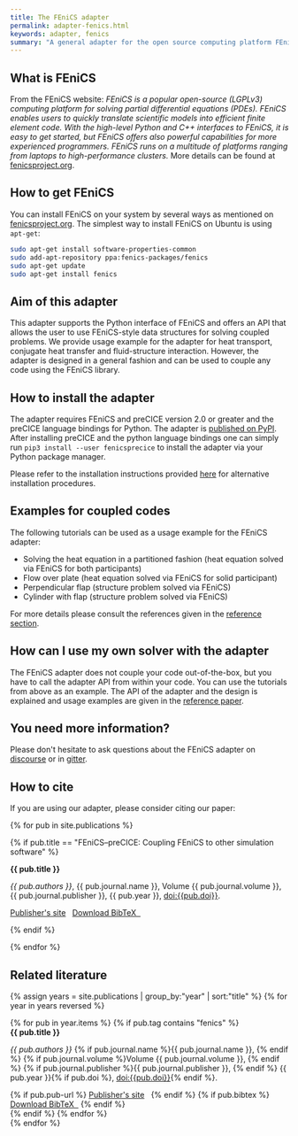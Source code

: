 ```yaml
---
title: The FEniCS adapter
permalink: adapter-fenics.html
keywords: adapter, fenics
summary: "A general adapter for the open source computing platform FEniCS"
---
```


## What is FEniCS

From the FEniCS website: _FEniCS is a popular open-source (LGPLv3) computing platform for solving partial differential equations (PDEs). FEniCS enables users to quickly translate scientific models into efficient finite element code. With the high-level Python and C++ interfaces to FEniCS, it is easy to get started, but FEniCS offers also powerful capabilities for more experienced programmers. FEniCS runs on a multitude of platforms ranging from laptops to high-performance clusters._ More details can be found at [fenicsproject.org](https://fenicsproject.org/).

## How to get FEniCS

You can install FEniCS on your system by several ways as mentioned on [fenicsproject.org](https://fenicsproject.org/download/). The simplest way to install FEniCS on Ubuntu is using `apt-get`:

```bash
sudo apt-get install software-properties-common
sudo add-apt-repository ppa:fenics-packages/fenics
sudo apt-get update
sudo apt-get install fenics
```

## Aim of this adapter

This adapter supports the Python interface of FEniCS and offers an API that allows the user to use FEniCS-style data structures for solving coupled problems. We provide usage example for the adapter for heat transport, conjugate heat transfer and fluid-structure interaction. However, the adapter is designed in a general fashion and can be used to couple any code using the FEniCS library.

## How to install the adapter

The adapter requires FEniCS and preCICE version 2.0 or greater and the preCICE language bindings for Python. The adapter is [published on PyPI](https://pypi.org/project/fenicsprecice/). After installing preCICE and the python language bindings one can simply run `pip3 install --user fenicsprecice` to install the adapter via your Python package manager.

Please refer to the installation instructions provided [here](https://github.com/precice/fenics-adapter#installing-the-package) for alternative installation procedures.

## Examples for coupled codes

The following tutorials can be used as a usage example for the FEniCS adapter:

* Solving the heat equation in a partitioned fashion (heat equation solved via FEniCS for both participants)
* Flow over plate (heat equation solved via FEniCS for solid participant)
* Perpendicular flap (structure problem solved via FEniCS)
* Cylinder with flap (structure problem solved via FEniCS)

For more details please consult the references given in the [reference section](#related-literature).

## How can I use my own solver with the adapter

The FEniCS adapter does not couple your code out-of-the-box, but you have to call the adapter API from within your code. You can use the tutorials from above as an example. The API of the adapter and the design is explained and usage examples are given in the [reference paper](#how-to-cite).

## You need more information?

Please don't hesitate to ask questions about the FEniCS adapter on [discourse](https://precice.discourse.group/) or in [gitter](https://gitter.im/precice/Lobby).

## How to cite

If you are using our adapter, please consider citing our paper:

{% for pub in site.publications %}

{% if pub.title == "FEniCS–preCICE: Coupling FEniCS to other simulation software" %}

<div class="row">
<div class="col-md-10 col-md-offset-1">
  <div class="panel panel-primary panel-precice">
    <div class="panel-heading-precice">
      <strong>{{ pub.title }}</strong>
    </div>
    <div class="panel-body">
      <p>
        <em>{{ pub.authors }}</em>,
        {{ pub.journal.name }},
        Volume {{ pub.journal.volume }},
        {{ pub.journal.publisher }},
        {{ pub.year }},
        <a href="https://www.doi.org/{{pub.doi}}">doi:{{pub.doi}}</a>.
      </p>
      <a href="{{pub.pub-url}}">Publisher's site</a>&nbsp;&nbsp;
      <a href="assets/{{ pub.bibtex }}">Download BibTeX &nbsp;<i class="fas fa-download"></i></a>
    </div>
  </div>
</div>
</div>

{% endif %}

{% endfor %}

## Related literature

{% assign years = site.publications | group_by:"year" | sort:"title" %}
{% for year in years reversed %}

<div class="row">
{% for pub in year.items %}
{% if pub.tag contains "fenics" %}
<div class="col-md-10 col-md-offset-1">
  <div class="panel panel-primary panel-precice">
    <div class="panel-heading-precice">
      <strong>{{ pub.title }}</strong>
    </div>
    <div class="panel-body">
      <p>
        <em>{{ pub.authors }}</em>
        {% if pub.journal.name %}{{ pub.journal.name }}, {% endif %}
        {% if pub.journal.volume %}Volume {{ pub.journal.volume }}, {% endif %}
        {% if pub.journal.publisher %}{{ pub.journal.publisher }}, {% endif %}
        {{ pub.year }}{% if pub.doi %}, <a href="https://www.doi.org/{{pub.doi}}">doi:{{pub.doi}}</a>{% endif %}.
      </p>
      {% if pub.pub-url %}
      <a href="{{pub.pub-url}}">Publisher's site</a>&nbsp;&nbsp;
      {% endif %}
      {% if pub.bibtex %}
      <a href="assets/{{ pub.bibtex }}">Download BibTeX &nbsp;<i class="fas fa-download"></i></a>
      {% endif %}
    </div>
  </div>
</div>
{% endif %}
{% endfor %}
</div>
{% endfor %}
